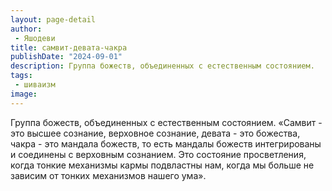 ```yaml
---
layout: page-detail
author:
 - Яшодеви
title: самвит-девата-чакра
publishDate: "2024-09-01"
description: Группа божеств, объединенных с естественным состоянием.
tags:
 - шиваизм
image: 
---
```


Группа божеств, объединенных с естественным состоянием.
 «Самвит - это высшее сознание, верховное сознание, девата - это божества, чакра - это мандала божеств, то есть мандалы божеств интегрированы и соединены с верховным сознанием. Это состояние просветления, когда тонкие механизмы кармы подвластны нам, когда мы больше не зависим от тонких механизмов нашего ума».&nbsp;

